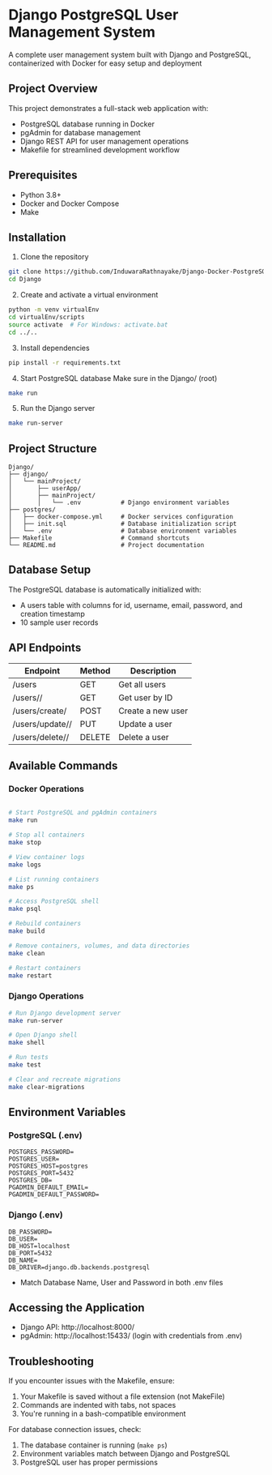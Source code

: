 # Django PostgreSQL User Management System

A complete user management system built with Django and PostgreSQL, containerized with Docker for easy setup and deployment

## Project Overview
This project demonstrates a full-stack web application with:

- PostgreSQL database running in Docker
- pgAdmin for database management
- Django REST API for user management operations
- Makefile for streamlined development workflow

## Prerequisites
- Python 3.8+
- Docker and Docker Compose
- Make

## Installation
1. Clone the repository
```bash
git clone https://github.com/InduwaraRathnayake/Django-Docker-PostgreSQL.git
cd Django
```

2. Create and activate a virtual environment
```bash
python -m venv virtualEnv
cd virtualEnv/scripts
source activate  # For Windows: activate.bat
cd ../..
```

3. Install dependencies
```bash
pip install -r requirements.txt
```

4. Start PostgreSQL database
Make sure in the Django/ (root)

```bash
make run
```

5. Run the Django server
```bash
make run-server
```

## Project Structure
```text
Django/
├── django/
│   └── mainProject/
│       ├── userApp/
│       ├── mainProject/
│       │   └── .env           # Django environment variables
├── postgres/
│   ├── docker-compose.yml     # Docker services configuration
│   ├── init.sql               # Database initialization script
│   └── .env                   # Database environment variables
├── Makefile                   # Command shortcuts
└── README.md                  # Project documentation
```

## Database Setup
The PostgreSQL database is automatically initialized with:

- A users table with columns for id, username, email, password, and creation timestamp
- 10 sample user records

## API Endpoints

| Endpoint             | Method | Description       |
|----------------------|--------|-------------------|
| /users               | GET    | Get all users     |
| /users/<id>/         | GET    | Get user by ID    |
| /users/create/       | POST   | Create a new user |
| /users/update/<id>/  | PUT    | Update a user     |
| /users/delete/<id>/  | DELETE | Delete a user     |

## Available Commands

### Docker Operations

```bash

# Start PostgreSQL and pgAdmin containers
make run

# Stop all containers
make stop

# View container logs
make logs

# List running containers
make ps

# Access PostgreSQL shell
make psql

# Rebuild containers
make build

# Remove containers, volumes, and data directories
make clean

# Restart containers
make restart

```

### Django Operations
```bash
# Run Django development server
make run-server

# Open Django shell
make shell

# Run tests
make test

# Clear and recreate migrations
make clear-migrations

```

## Environment Variables

### PostgreSQL (.env)

```text
POSTGRES_PASSWORD=
POSTGRES_USER=
POSTGRES_HOST=postgres
POSTGRES_PORT=5432
POSTGRES_DB=
PGADMIN_DEFAULT_EMAIL=
PGADMIN_DEFAULT_PASSWORD=
```

### Django (.env)

```text
DB_PASSWORD=
DB_USER=
DB_HOST=localhost
DB_PORT=5432
DB_NAME=
DB_DRIVER=django.db.backends.postgresql
```

- Match Database Name, User and Password in both .env files

## Accessing the Application

- Django API: http://localhost:8000/
- pgAdmin: http://localhost:15433/ (login with credentials from .env)

## Troubleshooting
If you encounter issues with the Makefile, ensure:

1. Your Makefile is saved without a file extension (not MakeFile)
2. Commands are indented with tabs, not spaces
3. You're running in a bash-compatible environment

For database connection issues, check:

1. The database container is running (`make ps`)
2. Environment variables match between Django and PostgreSQL
3. PostgreSQL user has proper permissions
